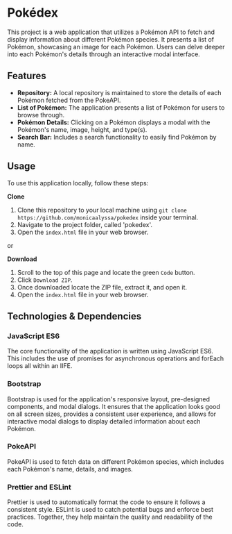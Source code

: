 # Pokédex
This project is a web application that utilizes a Pokémon API to fetch and display information about different Pokémon species. It presents a list of Pokémon, showcasing an image for each Pokémon. Users can delve deeper into each Pokémon's details through an interactive modal interface.
## Features
- **Repository:** A local repository is maintained to store the details of each Pokémon fetched from the PokeAPI.
- **List of Pokémon:** The application presents a list of Pokémon for users to browse through.
- **Pokémon Details:** Clicking on a Pokémon displays a modal with the Pokémon's name, image, height, and type(s).
- **Search Bar:** Includes a search functionality to easily find Pokémon by name.
## Usage
To use this application locally, follow these steps:

**Clone**
1. Clone this repository to your local machine using `git clone https://github.com/monicaalyssa/pokedex` inside your terminal.
2. Navigate to the project folder, called 'pokedex'.
3. Open the `index.html` file in your web browser.

or

**Download**
1. Scroll to the top of this page and locate the green `Code` button.
2. Click `Download ZIP`.
3. Once downloaded locate the ZIP file, extract it, and open it.
4. Open the `index.html` file in your web browser.
## Technologies & Dependencies
### JavaScript ES6
The core functionality of the application is written using JavaScript ES6. This includes the use of promises for asynchronous operations and forEach loops all within an IIFE.

### Bootstrap
Bootstrap is used for the application's responsive layout, pre-designed components, and modal dialogs. It ensures that the application looks good on all screen sizes, provides a consistent user experience, and allows for interactive modal dialogs to display detailed information about each Pokémon.

### PokeAPI
PokeAPI is used to fetch data on different Pokémon species, which includes each Pokémon's name, details, and images.

### Prettier and ESLint
Prettier is used to automatically format the code to ensure it follows a consistent style. ESLint is used to catch potential bugs and enforce best practices. Together, they help maintain the quality and readability of the code.
##
